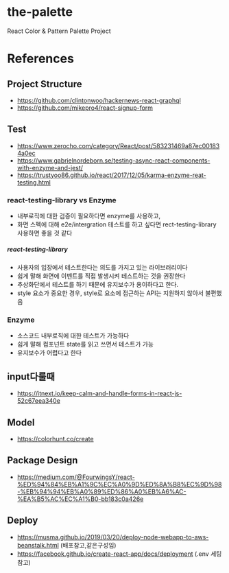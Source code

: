 # the-palette
React Color & Pattern Palette Project

# References

## Project Structure
- https://github.com/clintonwoo/hackernews-react-graphql
- https://github.com/mikepro4/react-signup-form

## Test
- https://www.zerocho.com/category/React/post/583231469a87ec001834a0ec
- https://www.gabrielnordeborn.se/testing-async-react-components-with-enzyme-and-jest/
- https://trustyoo86.github.io/react/2017/12/05/karma-enzyme-reat-testing.html

### react-testing-library vs Enzyme
- 내부로직에 대한 검증이 필요하다면 enzyme를 사용하고,
- 화면 스펙에 대해 e2e/intergration 테스트를 하고 싶다면 rect-testing-library 사용하면 좋을 것 같다  

##### react-testing-library
- 사용자의 입장에서 테스트한다는 의도를 가지고 있는 라이브러리이다
- 쉽게 말해 화면에 이벤트를 직접 발생시켜 테스트하는 것을 권장한다
- 추상화단에서 테스트를 하기 때문에 유지보수가 용이하다고 한다.
- style 요소가 중요한 경우, style로 요소에 접근하는 API는 지원하지 않아서 불편했음

### Enzyme
- 소스코드 내부로직에 대한 테스트가 가능하다
- 쉽게 말해 컴포넌트 state를 읽고 쓰면서 테스트가 가능
- 유지보수가 어렵다고 한다

## input다룰때
- https://itnext.io/keep-calm-and-handle-forms-in-react-js-52c67eea340e

## Model
- https://colorhunt.co/create

## Package Design
- https://medium.com/@FourwingsY/react-%ED%94%84%EB%A1%9C%EC%A0%9D%ED%8A%B8%EC%9D%98-%EB%94%94%EB%A0%89%ED%86%A0%EB%A6%AC-%EA%B5%AC%EC%A1%B0-bb183c0a426e

## Deploy
- https://musma.github.io/2019/03/20/deploy-node-webapp-to-aws-beanstalk.html (배포참고,같은구성임)
- https://facebook.github.io/create-react-app/docs/deployment (.env 세팅참고)